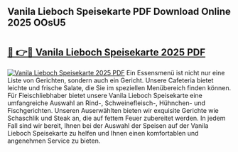 ## Vanila Lieboch Speisekarte PDF Download Online 2025 OOsU5

# <h2><a href="http://gc8mhb.nevu.top/?p=Vanila+Lieboch+Speisekarte">🔗 👉🔴 Vanila Lieboch Speisekarte 2025 PDF</a></h2>

[![Vanila Lieboch Speisekarte 2025 PDF](https://i.imgur.com/dBaPXMq.png)](http://gc8mhb.nevu.top/?p=Vanila+Lieboch+Speisekarte)
Ein Essensmenü ist nicht nur eine Liste von Gerichten, sondern auch ein Gericht. Unsere Cafeteria bietet leichte und frische Salate, die Sie im speziellen Menübereich finden können. Für Fleischliebhaber bietet unsere Vanila Lieboch Speisekarte eine umfangreiche Auswahl an Rind-, Schweinefleisch-, Hühnchen- und Fischgerichten. Unseren Auserwählten bieten wir exquisite Gerichte wie Schaschlik und Steak an, die auf fettem Feuer zubereitet werden. In jedem Fall sind wir bereit, Ihnen bei der Auswahl der Speisen auf der Vanila Lieboch Speisekarte zu helfen und Ihnen einen komfortablen und angenehmen Service zu bieten.
